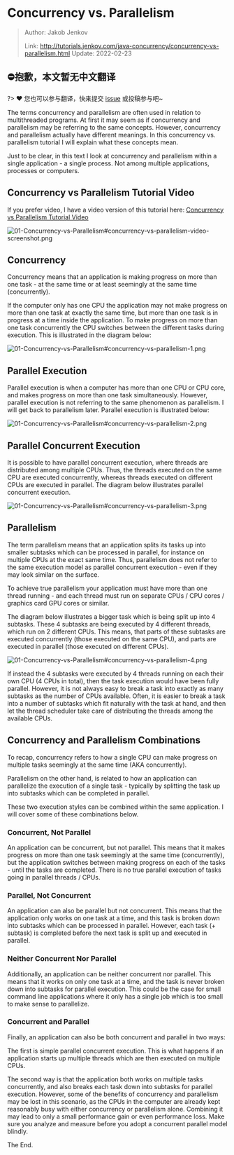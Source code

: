 # Concurrency vs. Parallelism

> Author: Jakob Jenkov
>
> Link: http://tutorials.jenkov.com/java-concurrency/concurrency-vs-parallelism.html  Update: 2022-02-23

## ⛔抱歉，本文暂无中文翻译
?> ❤️ 您也可以参与翻译，快来提交 [issue](https://github.com/senlypan/concurrent-programming-docs/issues) 或投稿参与吧~

The terms concurrency and parallelism are often used in relation to multithreaded programs. At first it may seem as if concurrency and parallelism may be referring to the same concepts. However, concurrency and parallelism actually have different meanings. In this concurrency vs. parallelism tutorial I will explain what these concepts mean.

Just to be clear, in this text I look at concurrency and parallelism within a single application - a single process. Not among multiple applications, processes or computers.

## Concurrency vs Parallelism Tutorial Video

If you prefer video, I have a video version of this tutorial here: [Concurrency vs Parallelism Tutorial Video](https://www.youtube.com/watch?v=Y1pgpn2gOSg&list=PLL8woMHwr36EDxjUoCzboZjedsnhLP1j4&index=9)

![01-Concurrency-vs-Parallelism#concurrency-vs-parallelism-video-screenshot.png](http://tutorials.jenkov.com/images/java-concurrency/concurrency-vs-parallelism-video-screenshot.png)

## Concurrency

Concurrency means that an application is making progress on more than one task - at the same time or at least seemingly at the same time (concurrently).

If the computer only has one CPU the application may not make progress on more than one task at exactly the same time, but more than one task is in progress at a time inside the application. To make progress on more than one task concurrently the CPU switches between the different tasks during execution. This is illustrated in the diagram below:

![01-Concurrency-vs-Parallelism#concurrency-vs-parallelism-1.png](http://tutorials.jenkov.com/images/java-concurrency/concurrency-vs-parallelism-1.png)

## Parallel Execution

Parallel execution is when a computer has more than one CPU or CPU core, and makes progress on more than one task simultaneously. However, parallel execution is not referring to the same phenomenon as parallelism. I will get back to parallelism later. Parallel execution is illustrated below:

![01-Concurrency-vs-Parallelism#concurrency-vs-parallelism-2.png](http://tutorials.jenkov.com/images/java-concurrency/concurrency-vs-parallelism-2.png)

## Parallel Concurrent Execution

It is possible to have parallel concurrent execution, where threads are distributed among multiple CPUs. Thus, the threads executed on the same CPU are executed concurrently, whereas threads executed on different CPUs are executed in parallel. The diagram below illustrates parallel concurrent execution.

![01-Concurrency-vs-Parallelism#concurrency-vs-parallelism-3.png](http://tutorials.jenkov.com/images/java-concurrency/concurrency-vs-parallelism-3.png)

## Parallelism

The term parallelism means that an application splits its tasks up into smaller subtasks which can be processed in parallel, for instance on multiple CPUs at the exact same time. Thus, parallelism does not refer to the same execution model as parallel concurrent execution - even if they may look similar on the surface.

To achieve true parallelism your application must have more than one thread running - and each thread must run on separate CPUs / CPU cores / graphics card GPU cores or similar.

The diagram below illustrates a bigger task which is being split up into 4 subtasks. These 4 subtasks are being executed by 4 different threads, which run on 2 different CPUs. This means, that parts of these subtasks are executed concurrently (those executed on the same CPU), and parts are executed in parallel (those executed on different CPUs).

![01-Concurrency-vs-Parallelism#concurrency-vs-parallelism-4.png](http://tutorials.jenkov.com/images/java-concurrency/concurrency-vs-parallelism-4.png)

If instead the 4 subtasks were executed by 4 threads running on each their own CPU (4 CPUs in total), then the task execution would have been fully parallel. However, it is not always easy to break a task into exactly as many subtasks as the number of CPUs available. Often, it is easier to break a task into a number of subtasks which fit naturally with the task at hand, and then let the thread scheduler take care of distributing the threads among the available CPUs.

## Concurrency and Parallelism Combinations

To recap, concurrency refers to how a single CPU can make progress on multiple tasks seemingly at the same time (AKA concurrently).

Parallelism on the other hand, is related to how an application can parallelize the execution of a single task - typically by splitting the task up into subtasks which can be completed in parallel.

These two execution styles can be combined within the same application. I will cover some of these combinations below.

### Concurrent, Not Parallel

An application can be concurrent, but not parallel. This means that it makes progress on more than one task seemingly at the same time (concurrently), but the application switches between making progress on each of the tasks - until the tasks are completed. There is no true parallel execution of tasks going in parallel threads / CPUs.

### Parallel, Not Concurrent

An application can also be parallel but not concurrent. This means that the application only works on one task at a time, and this task is broken down into subtasks which can be processed in parallel. However, each task (+ subtask) is completed before the next task is split up and executed in parallel.

### Neither Concurrent Nor Parallel

Additionally, an application can be neither concurrent nor parallel. This means that it works on only one task at a time, and the task is never broken down into subtasks for parallel execution. This could be the case for small command line applications where it only has a single job which is too small to make sense to parallelize.

### Concurrent and Parallel

Finally, an application can also be both concurrent and parallel in two ways:

The first is simple parallel concurrent execution. This is what happens if an application starts up multiple threads which are then executed on multiple CPUs.

The second way is that the application both works on multiple tasks concurrently, and also breaks each task down into subtasks for parallel execution. However, some of the benefits of concurrency and parallelism may be lost in this scenario, as the CPUs in the computer are already kept reasonably busy with either concurrency or parallelism alone. Combining it may lead to only a small performance gain or even performance loss. Make sure you analyze and measure before you adopt a concurrent parallel model blindly.

The End.